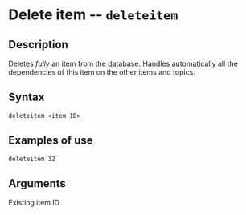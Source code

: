 # Delete item -- `deleteitem`
## Description
Deletes _fully_ an item from the database. Handles automatically all the dependencies of this item on the other items and topics.
## Syntax
`deleteitem <item ID>`  
## Examples of use
```
deleteitem 32
```
## Arguments
Existing item ID